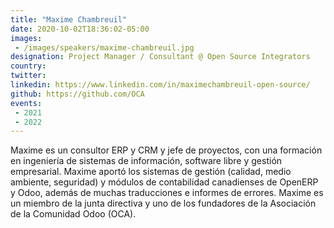 ```yaml
---
title: "Maxime Chambreuil"
date: 2020-10-02T18:36:02-05:00
images:
 - /images/speakers/maxime-chambreuil.jpg
designation: Project Manager / Consultant @ Open Source Integrators
country: 
twitter: 
linkedin: https://www.linkedin.com/in/maximechambreuil-open-source/
github: https://github.com/OCA
events:
 - 2021
 - 2022
---
```


Maxime es un consultor ERP y CRM y jefe de proyectos, con una formación en ingeniería de sistemas de información, software libre y gestión empresarial. Maxime aportó los sistemas de gestión (calidad, medio ambiente, seguridad) y módulos de contabilidad canadienses de OpenERP y Odoo, además de muchas traducciones e informes de errores. Maxime es un miembro de la junta directiva y uno de los fundadores de la Asociación de la Comunidad Odoo (OCA).